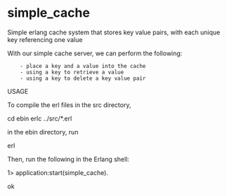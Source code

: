 # simple_cache
Simple erlang cache system that stores key value pairs, with each unique key referencing one value

With our simple cache server, we can perform the following:

        - place a key and a value into the cache
        - using a key to retrieve a value
        - using a key to delete a key value pair
        
USAGE

To compile the erl files in the src directory,

cd ebin
erlc ../src/*.erl

in the ebin directory, run

erl

Then, run the following in the Erlang shell:

1> application:start(simple_cache).

ok
